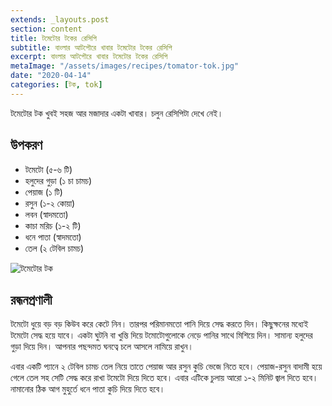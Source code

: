 ```yaml
---
extends: _layouts.post
section: content
title: টমেটোর টকের রেসিপি
subtitle: বাংলার আটপৌরে খাবার টমেটোর টকের রেসিপি
excerpt: বাংলার আটপৌরে খাবার টমেটোর টকের রেসিপি
metaImage: "/assets/images/recipes/tomator-tok.jpg"
date: "2020-04-14"
categories: [টক, tok]
---
```


টমেটোর টক খুবই সহজ আর মজাদার একটা খাবার। চলুন রেসিপিটা দেখে নেই।

## উপকরণ

- টমেটো (৫-৬ টি)
- হলুদের গুড়া (১ চা চামচ)
- পেয়াজ (১ টি)
- রসুন (১-২ কোয়া)
- লবন (স্বাদমতো)
- কাচা মরিচ (১-২ টি)
- ধনে পাতা (স্বাদমতো)
- তেল (২ টেবিল চামচ)

![টমেটোর টক](/assets/images/recipes/tomator-tok.jpg)

## রন্ধনপ্রণালী

টমেটো ধুয়ে বড় বড় কিউব করে কেটে নিন। তারপর পরিমানমতো পানি দিয়ে সেদ্ধ করতে দিন। কিছুক্ষনের মধ্যেই টমেটো
সেদ্ধ হয়ে যাবে। একটা ঘুটনি বা খুন্তি দিয়ে টমোটোগুলোকে নেড়ে পানির সাথে মিশিয়ে দিন। সামান্য হলুদের গুড়া দিয়ে
দিন। আপনার পছন্দমত ঘনত্বে চলে আসলে নামিয়ে রাখুন।

এবার একটি প্যানে ২ টেবিল চামচ তেল নিয়ে তাতে পেয়াজ আর রসুন কুচি ভেজে নিতে হবে। পেয়াজ-রসুন বাদামী হয়ে
গেলে তেল সহ সেটি সেদ্ধ করে রাখা টমেটো দিয়ে দিতে হবে। এবার এটিকে চুলায় আরো ১-২ মিনিট জ্বাল দিতে হবে।
নামানোর ঠিক আগ মুহুর্তে ধনে পাতা কুচি দিয়ে দিতে হবে।
